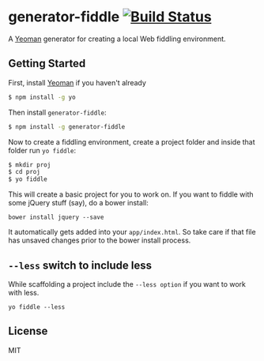 # generator-fiddle [![Build Status](https://secure.travis-ci.org/behrangsa/generator-fiddle.png?branch=master)](https://travis-ci.org/behrangsa/generator-fiddle)

A [Yeoman](http://yeoman.io) generator for creating a local Web fiddling environment.

## Getting Started

First, install [Yeoman](http://yeoman.io) if you haven't already

```bash
$ npm install -g yo
```

Then install `generator-fiddle`:

```bash
$ npm install -g generator-fiddle
```

Now to create a fiddling environment, create a project folder and inside that folder run `yo fiddle`:

```bash
$ mkdir proj
$ cd proj
$ yo fiddle
```

This will create a basic project for you to work on. If you want to fiddle with some jQuery stuff (say), do a bower install:

```bower install jquery --save```

It automatically gets added into your `app/index.html`. So take care if that file has unsaved changes prior to the bower install process.

## `--less` switch to include less

While scaffolding a project include the `--less option` if you want to work with less.

```
yo fiddle --less
```

## License

MIT
